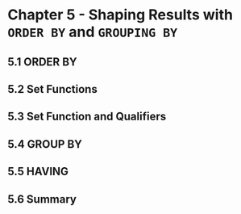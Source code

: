 # Chapter 5 - Shaping Results with `ORDER BY` and `GROUPING BY`

## 5.1 ORDER BY

## 5.2 Set Functions

## 5.3 Set Function and Qualifiers

## 5.4 GROUP BY

## 5.5 HAVING

## 5.6 Summary